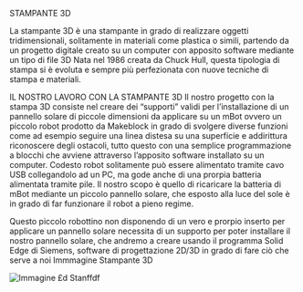 STAMPANTE 3D

La stampante 3D è una stampante in grado di realizzare oggetti tridimensionali,
solitamente in materiali come plastica o simili, partendo da un progetto digitale
creato su un computer con apposito software mediante un tipo di file 3D
Nata nel 1986 creata da Chuck Hull, questa tipologia di stampa si è evoluta e
sempre più perfezionata con nuove tecniche di stampa e materiali.

IL NOSTRO LAVORO CON LA STAMPANTE 3D
Il nostro progetto con la stampa 3D consiste nel creare dei “supporti” validi per
l’installazione di un pannello solare di piccole dimensioni da applicare su un mBot
ovvero un piccolo robot prodotto da Makeblock in grado di svolgere diverse
funzioni come ad esempio seguire una linea distesa su una superficie e addirittura
riconoscere degli ostacoli, tutto questo con una semplice programmazione a
blocchi che avviene attraverso l’apposito software installato su un computer.
Codesto robot solitamente può essere alimentato tramite cavo USB collegandolo
ad un PC, ma gode anche di una prorpia batteria alimentata tramite pile.
Il nostro scopo è quello di ricaricare la batteria di mBot mediante un piccolo
pannello solare, che esposto alla luce del sole è in grado di far funzionare il robot
a pieno regime.

Questo piccolo robottino non disponendo di un vero e prorpio inserto per applicare
un pannello solare necessita di un supporto per poter installare il nostro pannello
solare, che andremo a creare usando il programma Solid Edge di Siemens,
software di progettazione 2D/3D in grado di fare ciò che serve a noi
Immmagine Stampante 3D



![Immagine £d Stanffdf](https://user-images.githubusercontent.com/101649675/160807429-78929ed3-00b2-450b-a93a-6ca109d6576d.png)

